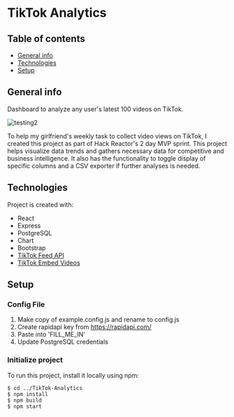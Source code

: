 
# TikTok Analytics

## Table of contents
* [General info](#general-info)
* [Technologies](#technologies)
* [Setup](#setup)

## General info
Dashboard to analyze any user's latest 100 videos on TikTok. 

![testing2](https://user-images.githubusercontent.com/78133003/127193362-56d1ae78-3366-44bd-804c-76d9d206cb91.gif)

To help my girlfriend's weekly task to collect video views on TikTok, I created this project as part of Hack Reactor's 2 day MVP sprint. This project helps visualize data trends and gathers necessary data for competitive and business intelligence. It also has the functionality to toggle display of specific columns and a CSV exporter if further analyses is needed.

## Technologies
Project is created with:
* React
* Express
* PostgreSQL
* Chart
* Bootstrap
* [TikTok Feed API](https://rapidapi.com/premium-apis-premium-apis-default/api/tiktok33/)
* [TikTok Embed Videos](https://developers.tiktok.com/doc/embed-videos)
	
## Setup

### Config File
1. Make copy of example.config.js and rename to config.js
2. Create rapidapi key from https://rapidapi.com/
3. Paste into 'FILL_ME_IN'
4. Update PostgreSQL credentials

### Initialize project
To run this project, install it locally using npm:

```
$ cd ../TikTok-Analytics
$ npm install
$ npm build
$ npm start
```
